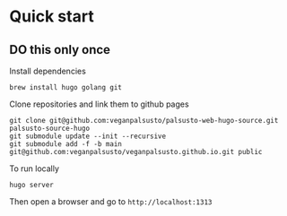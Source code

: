 # Quick start 

## DO this only once 
Install dependencies
```
brew install hugo golang git
```

Clone repositories and link them to github pages 
```
git clone git@github.com:veganpalsusto/palsusto-web-hugo-source.git palsusto-source-hugo
git submodule update --init --recursive
git submodule add -f -b main git@github.com:veganpalsusto/veganpalsusto.github.io.git public
```

To run locally
```
hugo server
```

Then open a browser and go to `http://localhost:1313`
